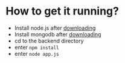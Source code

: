 # How to get it running?

* Install node.js after [downloading](https://nodejs.org/en/download/)
* Install mongodb after [downloading](https://www.mongodb.com/download-center/community)
* cd to the backend directory
* enter `npm install`
* enter `node app.js`
